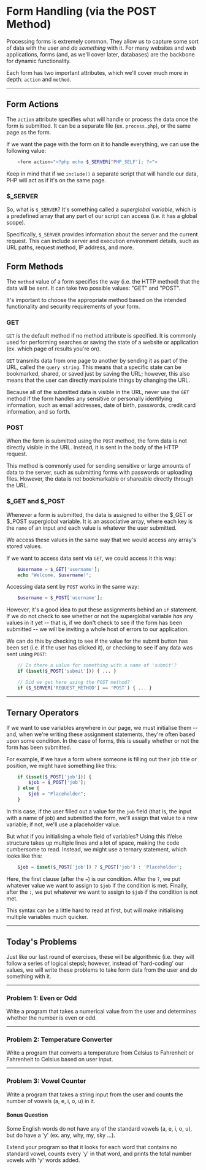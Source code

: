 # Form Handling (via the POST Method)

Processing forms is extremely common. They allow us to capture some sort of data with the user and _do something_ with it. For many websites and web applications, forms (and, as we'll cover later, databases) are the backbone for dynamic functionality. 

Each form has two important attributes, which we'll cover much more in depth: `action` and `method`.

---

## Form Actions

The `action` attribute specifies what will handle or process the data once the form is submitted. It can be a separate file (ex. `process.php`), or the same page as the form.

If we want the page with the form on it to handle everything, we can use the following value:  

```PHP
    <form action="<?php echo $_SERVER['PHP_SELF']; ?>">
``` 

Keep in mind that if we `include()` a separate script that will handle our data, PHP will act as if it's on the same page.


### $_SERVER

So, what is `$_SERVER`? It's something called a _superglobal variable_, which is a predefined array that any part of our script can access (i.e. it has a global scope). 

Specifically, `$_SERVER` provides information about the server and the current request. This can include server and execution environment details, such as URL paths, request method, IP address, and more.


## Form Methods

The `method` value of a form specifies the way (i.e. the HTTP method) that the data will be sent. It can take two possible values: "GET" and "POST".

It's important to choose the appropriate method based on the intended functionality and security requirements of your form. 


### GET

`GET` is the default method if no method attribute is specified. It is commonly used for performing searches or saving the state of a website or application (ex. which page of results you're on). 

`GET` transmits data from one page to another by sending it as part of the URL, called the `query string`. This means that a specific state can be bookmarked, shared, or saved just by saving the URL; however, this also means that the user can directly manipulate things by changing the URL.

Because all of the submitted data is visible in the URL, never use the `GET` method if the form handles any sensitive or personally identifying information, such as email addresses, date of birth, passwords, credit card information, and so forth.


### POST

When the form is submitted using the `POST` method, the form data is not directly visible in the URL. Instead, it is sent in the body of the HTTP request.

This method is commonly used for sending sensitive or large amounts of data to the server, such as submitting forms with passwords or uploading files. However, the data is not bookmarkable or shareable directly through the URL.


### $_GET and $_POST

Whenever a form is submitted, the data is assigned to either the $_GET or $_POST superglobal variable. It is an associative array, where each key is the `name` of an input and each value is whatever the user submitted. 

We access these values in the same way that we would access any array's stored values.

If we want to access data sent via `GET`, we could access it this way:

```PHP
    $username = $_GET['username'];
    echo "Welcome, $username!";
```

Accessing data sent by `POST` works in the same way:

```PHP
    $username = $_POST['username'];
```

However, it's a good idea to put these assignments behind an `if` statement. If we do not check to see whether or not the superglobal variable _has_ any values in it yet -- that is, if we don't check to see if the form has been submitted -- we will be inviting a whole host of errors to our application. 

We can do this by checking to see if the value for the submit button has been set (i.e. if the user has clicked it), or checking to see if any data was sent using `POST`: 

```PHP
    // Is there a value for something with a name of 'submit'?
    if (isset($_POST['submit'])) { ... }

    // Did we get here using the POST method?
    if ($_SERVER['REQUEST_METHOD'] == 'POST') { ... }
```

---


## Ternary Operators

If we want to use variables anywhere in our page, we must initialise them -- and, when we're writing these assignment statements, they're often based upon some condition. In the case of forms, this is usually whether or not the form has been submitted. 

For example, if we have a form where someone is filling out their job title or position, we might have something like this:

```PHP
    if (isset($_POST['job'])) {
        $job = $_POST['job'];
    } else {
        $job = "Placeholder";
    }
```

In this case, if the user filled out a value for the `job` field (that is, the input with a name of job) and submitted the form, we'll assign that value to a new variable; if not, we'll use a placeholder value. 

But what if you initialising a whole field of variables? Using this if/else structure takes up multiple lines and a lot of space, making the code cumbersome to read. Instead, we might use a ternary statement, which looks like this:

```PHP
    $job = isset($_POST['job']) ? $_POST['job'] : 'Placeholder';
```

Here, the first clause (after the `=`) is our condition. After the `?`, we put whatever value we want to assign to `$job` if the condition is met. Finally, after the `:`, we put whatever we want to assign to `$job` if the condition is not met.

This syntax can be a little hard to read at first, but will make initialising multiple variables much quicker.


---


## Today's Problems

Just like our last round of exercises, these will be algorithmic (i.e. they will follow a series of logical steps); however, instead of 'hard-coding' our values, we will write these problems to take form data from the user and do something with it. 

---

### Problem 1: Even or Odd

Write a program that takes a numerical value from the user and determines whether the number is even or odd.

---

### Problem 2: Temperature Converter

Write a program that converts a temperature from Celsius to Fahrenheit or Fahrenheit to Celsius based on user input.

---

### Problem 3: Vowel Counter

Write a program that takes a string input from the user and counts the number of vowels (a, e, i, o, u) in it.


#### Bonus Question

Some English words do not have any of the standard vowels (a, e, i, o, u), but do have a 'y' (ex. any, why, my, sky ...).

Extend your program so that it looks for each word that contains no standard vowel, counts every 'y' in that word, and prints the total number vowels with 'y' words added. 